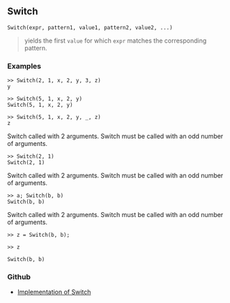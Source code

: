 ## Switch

```
Switch(expr, pattern1, value1, pattern2, value2, ...)
```

> yields the first `value` for which `expr` matches the corresponding pattern.
 
### Examples

```
>> Switch(2, 1, x, 2, y, 3, z)
y

>> Switch(5, 1, x, 2, y)
Switch(5, 1, x, 2, y)

>> Switch(5, 1, x, 2, y, _, z)
z
```

Switch called with 2 arguments. Switch must be called with an odd number of arguments.

```
>> Switch(2, 1)
Switch(2, 1)
```

Switch called with 2 arguments. Switch must be called with an odd number of arguments.

```
>> a; Switch(b, b)
Switch(b, b)
```

Switch called with 2 arguments. Switch must be called with an odd number of arguments.

```
>> z = Switch(b, b);

>> z

Switch(b, b)
```

### Github

* [Implementation of Switch](https://github.com/axkr/symja_android_library/blob/master/symja_android_library/matheclipse-core/src/main/java/org/matheclipse/core/builtin/Programming.java#L2793) 

